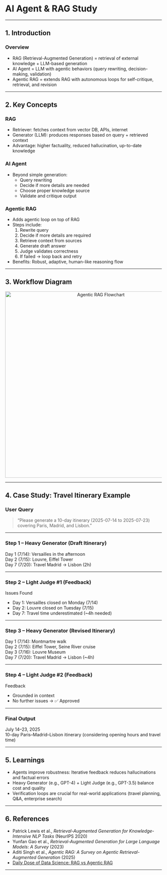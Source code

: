 # AI Agent & RAG Study

---

## 1. Introduction

### Overview
- RAG (Retrieval-Augmented Generation) = retrieval of external knowledge + LLM-based generation  
- AI Agent = LLM with agentic behaviors (query rewriting, decision-making, validation)  
- Agentic RAG = extends RAG with autonomous loops for self-critique, retrieval, and revision  

---

## 2. Key Concepts

### RAG
- Retriever: fetches context from vector DB, APIs, internet  
- Generator (LLM): produces responses based on query + retrieved context  
- Advantage: higher factuality, reduced hallucination, up-to-date knowledge  

### AI Agent
- Beyond simple generation:  
  - Query rewriting  
  - Decide if more details are needed  
  - Choose proper knowledge source  
  - Validate and critique output  

### Agentic RAG
- Adds agentic loop on top of RAG  
- Steps include:  
  1. Rewrite query  
  2. Decide if more details are required  
  3. Retrieve context from sources  
  4. Generate draft answer  
  5. Judge validates correctness  
  6. If failed → loop back and retry  
- Benefits: Robust, adaptive, human-like reasoning flow  

---

## 3. Workflow Diagram

<p align="center">
  <img src="./assets/agentic_rag_flow.png" width="600" alt="Agentic RAG Flowchart"/>
</p>

---

## 4. Case Study: Travel Itinerary Example

### User Query
> “Please generate a 10-day itinerary (2025-07-14 to 2025-07-23) covering Paris, Madrid, and Lisbon.”

---

### Step 1 – Heavy Generator (Draft Itinerary)
Day 1 (7/14): Versailles in the afternoon  
Day 2 (7/15): Louvre, Eiffel Tower  
Day 7 (7/20): Travel Madrid → Lisbon (2h)  

---

### Step 2 – Light Judge #1 (Feedback)
Issues Found
- Day 1: Versailles closed on Monday (7/14)  
- Day 2: Louvre closed on Tuesday (7/15)  
- Day 7: Travel time underestimated (~4h needed)  

---

### Step 3 – Heavy Generator (Revised Itinerary)
Day 1 (7/14): Montmartre walk  
Day 2 (7/15): Eiffel Tower, Seine River cruise  
Day 3 (7/16): Louvre Museum  
Day 7 (7/20): Travel Madrid → Lisbon (~4h)  

---

### Step 4 – Light Judge #2 (Feedback)
Feedback
- Grounded in context  
- No further issues → ✅ Approved  

---

### Final Output
July 14–23, 2025  
10-day Paris–Madrid–Lisbon itinerary (considering opening hours and travel time)  

---

## 5. Learnings

- Agents improve robustness: Iterative feedback reduces hallucinations and factual errors  
- Heavy Generator (e.g., GPT-4) + Light Judge (e.g., GPT-3.5) balance cost and quality  
- Verification loops are crucial for real-world applications (travel planning, Q&A, enterprise search)  

---

## 6. References
- Patrick Lewis et al., *Retrieval-Augmented Generation for Knowledge-Intensive NLP Tasks* (NeurIPS 2020)  
- Yunfan Gao et al., *Retrieval-Augmented Generation for Large Language Models: A Survey* (2023)  
- Aditi Singh et al., *Agentic RAG: A Survey on Agentic Retrieval-Augmented Generation* (2025)  
- [Daily Dose of Data Science: RAG vs Agentic RAG](https://www.dailydoseofds.com/p/rag-vs-agentic-rag)  

---
